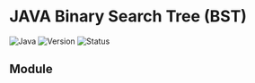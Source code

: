 # JAVA Binary Search Tree (BST)
![Java](https://img.shields.io/badge/Language-Java-blue)
![Version](https://img.shields.io/badge/Version-1.0-lightorange)
![Status](https://img.shields.io/badge/Status-Completed-brightgreen)

## Module

